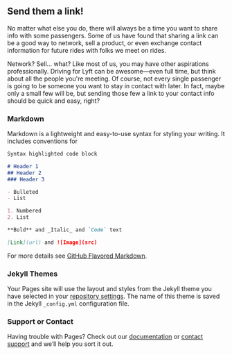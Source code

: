 ## Send them a link!

No matter what else you do, there will always be a time you want to share info with some passengers. Some of us have found that sharing a link can be a good way to network, sell a product, or even exchange contact information for future rides with folks we meet on rides.

Network? Sell... what? Like most of us, you may have other aspirations professionally. Driving for Lyft can be awesome—even full time, but think about all the people you're meeting. Of course, not every single passenger is going to be someone you want to stay in contact with later. In fact, maybe only a small few will be, but sending those few a link to your contact info should be quick and easy, right?

### Markdown

Markdown is a lightweight and easy-to-use syntax for styling your writing. It includes conventions for

```markdown
Syntax highlighted code block

# Header 1
## Header 2
### Header 3

- Bulleted
- List

1. Numbered
2. List

**Bold** and _Italic_ and `Code` text

[Link](url) and ![Image](src)
```

For more details see [GitHub Flavored Markdown](https://guides.github.com/features/mastering-markdown/).

### Jekyll Themes

Your Pages site will use the layout and styles from the Jekyll theme you have selected in your [repository settings](https://github.com/ridelinks/get/settings). The name of this theme is saved in the Jekyll `_config.yml` configuration file.

### Support or Contact

Having trouble with Pages? Check out our [documentation](https://help.github.com/categories/github-pages-basics/) or [contact support](https://github.com/contact) and we’ll help you sort it out.
